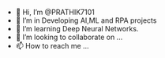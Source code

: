 - 👋 Hi, I’m @PRATHIK7101
- 👀 I’m in Developing AI,ML and RPA projects
- 🌱 I’m learning Deep Neural Networks.
- 💞️ I’m looking to collaborate on ...
- 📫 How to reach me ...

<!---
PRATHIK7101/PRATHIK7101 is a ✨ special ✨ repository because its `README.md` (this file) appears on your GitHub profile.
You can click the Preview link to take a look at your changes.
--->
